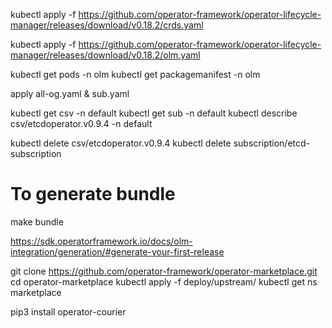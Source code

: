 kubectl apply -f https://github.com/operator-framework/operator-lifecycle-manager/releases/download/v0.18.2/crds.yaml

kubectl apply -f https://github.com/operator-framework/operator-lifecycle-manager/releases/download/v0.18.2/olm.yaml

kubectl get pods -n olm
kubectl get packagemanifest -n olm

apply all-og.yaml & sub.yaml

kubectl get csv -n default
kubectl get sub -n default
kubectl describe csv/etcdoperator.v0.9.4 -n default

kubectl delete csv/etcdoperator.v0.9.4
kubectl delete subscription/etcd-subscription

# To generate bundle
make bundle

https://sdk.operatorframework.io/docs/olm-integration/generation/#generate-your-first-release

git clone https://github.com/operator-framework/operator-marketplace.git
cd operator-marketplace
kubectl apply -f deploy/upstream/
kubectl get ns marketplace

pip3 install operator-courier